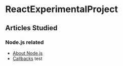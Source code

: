 # ReactExperimentalProject

## Articles Studied
### Node.js related
- [About Node.js](https://nodejs.org/en/about/)
- [Callbacks](https://nodejs.org/en/knowledge/getting-started/control-flow/what-are-callbacks/)
test